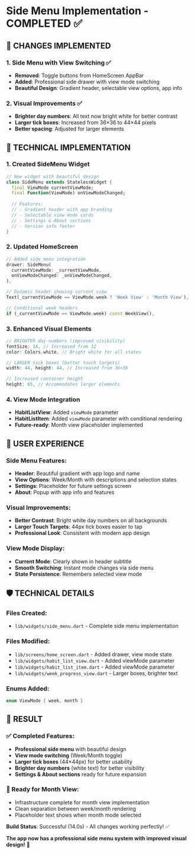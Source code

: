 # Side Menu Implementation - COMPLETED ✅

## 🎯 CHANGES IMPLEMENTED

### **1. Side Menu with View Switching ✅**
- **Removed**: Toggle buttons from HomeScreen AppBar
- **Added**: Professional side drawer with view mode switching
- **Beautiful Design**: Gradient header, selectable view options, app info

### **2. Visual Improvements ✅**
- **Brighter day numbers**: All text now bright white for better contrast
- **Larger tick boxes**: Increased from 36×36 to 44×44 pixels
- **Better spacing**: Adjusted for larger elements

## 🔧 TECHNICAL IMPLEMENTATION

### **1. Created SideMenu Widget**
```dart
// New widget with beautiful design
class SideMenu extends StatelessWidget {
  final ViewMode currentViewMode;
  final Function(ViewMode) onViewModeChanged;
  
  // Features:
  // - Gradient header with app branding
  // - Selectable view mode cards
  // - Settings & About sections
  // - Version info footer
}
```

### **2. Updated HomeScreen**
```dart
// Added side menu integration
drawer: SideMenu(
  currentViewMode: _currentViewMode,
  onViewModeChanged: _onViewModeChanged,
),

// Dynamic header showing current view
Text(_currentViewMode == ViewMode.week ? 'Week View' : 'Month View'),

// Conditional week headers
if (_currentViewMode == ViewMode.week) const WeekView(),
```

### **3. Enhanced Visual Elements**
```dart
// BRIGHTER day numbers (improved visibility)
fontSize: 14, // Increased from 12
color: Colors.white, // Bright white for all states

// LARGER tick boxes (better touch targets)
width: 44, height: 44, // Increased from 36×36

// Increased container height
height: 65, // Accommodates larger elements
```

### **4. View Mode Integration**
- **HabitListView**: Added `viewMode` parameter
- **HabitListItem**: Added `viewMode` parameter with conditional rendering
- **Future-ready**: Month view placeholder implemented

## 📱 USER EXPERIENCE

### **Side Menu Features:**
- **Header**: Beautiful gradient with app logo and name
- **View Options**: Week/Month with descriptions and selection states
- **Settings**: Placeholder for future settings screen
- **About**: Popup with app info and features

### **Visual Improvements:**
- **Better Contrast**: Bright white day numbers on all backgrounds
- **Larger Touch Targets**: 44px tick boxes easier to tap
- **Professional Look**: Consistent with modern app design

### **View Mode Display:**
- **Current Mode**: Clearly shown in header subtitle
- **Smooth Switching**: Instant mode changes via side menu
- **State Persistence**: Remembers selected view mode

## 🛡️ TECHNICAL DETAILS

### **Files Created:**
- `lib/widgets/side_menu.dart` - Complete side menu implementation

### **Files Modified:**
- `lib/screens/home_screen.dart` - Added drawer, view mode state
- `lib/widgets/habit_list_view.dart` - Added viewMode parameter
- `lib/widgets/habit_list_item.dart` - Added viewMode parameter
- `lib/widgets/week_progress_view.dart` - Larger boxes, brighter text

### **Enums Added:**
```dart
enum ViewMode { week, month }
```

## 🚀 RESULT

### **✅ Completed Features:**
- **Professional side menu** with beautiful design
- **View mode switching** (Week/Month toggle)
- **Larger tick boxes** (44×44px) for better usability
- **Brighter day numbers** (white text) for better visibility
- **Settings & About sections** ready for future expansion

### **🔄 Ready for Month View:**
- Infrastructure complete for month view implementation
- Clean separation between week/month rendering
- Placeholder text shows when month mode selected

**Build Status**: Successful (14.0s) - All changes working perfectly! ✅

**The app now has a professional side menu system with improved visual design!** 🎯 